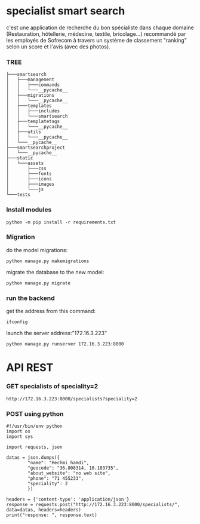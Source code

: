 # specialist smart search

c'est une application de recherche du bon spécialiste dans chaque domaine (Restauration, hôtellerie, médecine, textile, bricolage…) recommandé par les employés de Sofrecom à travers un système de classement "ranking" selon un score et l'avis (avec des photos).


### TREE
```
├───smartsearch
│   ├───management
│   │   ├───commands
│   │   └───__pycache__
│   ├───migrations
│   │   └───__pycache__
│   ├───templates
│   │   ├───includes
│   │   └───smartsearch
│   ├───templatetags
│   │   └───__pycache__
│   ├───utils
│   │   └───__pycache__
│   └───__pycache__
├───smartsearchproject
│   └───__pycache__
├───static
│   └───assets
│       ├───css
│       ├───fonts
│       ├───icons
│       ├───images
│       └───js
└───tests
```

### Install modules

```
python -m pip install -r requirements.txt
```



### Migration

do the model migrations:
```
python manage.py makemigrations
```

migrate the database to the new model:
```
python manage.py migrate
```


### run the backend

get the address from this command:
```
ifconfig
```

launch the server address:"172.16.3.223"
```
python manage.py runserver 172.16.3.223:8000
```


# API REST


### GET specialists of speciality=2
```
http://172.16.3.223:8000/specialists?speciality=2

```

### POST using python
```
#!/usr/bin/env python
import os
import sys
 
import requests, json  

datas = json.dumps({
        "name": "Hechmi hamdi",
        "geocode": "36.808314, 10.183735",
        "about_website": "no web site",
        "phone": "71 455233",
        "speciality": 2 
        })
 
headers = {'content-type': 'application/json'}
response = requests.post("http://172.16.3.223:8000/specialists/", data=datas, headers=headers)
print("response: ", response.text)
```